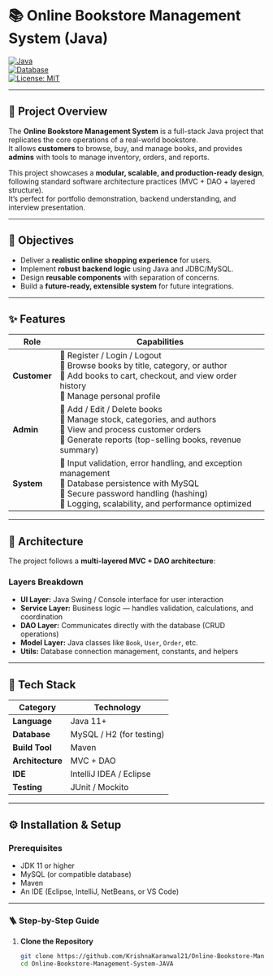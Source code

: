 # 📚 Online Bookstore Management System (Java)

[![Java](https://img.shields.io/badge/Language-Java-blue)](https://www.java.com)  
[![Database](https://img.shields.io/badge/Database-MySQL-lightgrey)](https://www.mysql.com/)  
[![License: MIT](https://img.shields.io/badge/License-MIT-yellow.svg)](LICENSE)

---

## 🚀 Project Overview

The **Online Bookstore Management System** is a full-stack Java project that replicates the core operations of a real-world bookstore.  
It allows **customers** to browse, buy, and manage books, and provides **admins** with tools to manage inventory, orders, and reports.

This project showcases a **modular, scalable, and production-ready design**, following standard software architecture practices (MVC + DAO + layered structure).  
It’s perfect for portfolio demonstration, backend understanding, and interview presentation.

---

## 🎯 Objectives

- Deliver a **realistic online shopping experience** for users.  
- Implement **robust backend logic** using Java and JDBC/MySQL.  
- Design **reusable components** with separation of concerns.  
- Build a **future-ready, extensible system** for future integrations.

---

## ✨ Features

| Role | Capabilities |
|------|---------------|
| **Customer** | 🔹 Register / Login / Logout <br> 🔹 Browse books by title, category, or author <br> 🔹 Add books to cart, checkout, and view order history <br> 🔹 Manage personal profile |
| **Admin** | 🔹 Add / Edit / Delete books <br> 🔹 Manage stock, categories, and authors <br> 🔹 View and process customer orders <br> 🔹 Generate reports (top-selling books, revenue summary) |
| **System** | 🔹 Input validation, error handling, and exception management <br> 🔹 Database persistence with MySQL <br> 🔹 Secure password handling (hashing) <br> 🔹 Logging, scalability, and performance optimized |

---

## 🧠 Architecture

The project follows a **multi-layered MVC + DAO architecture**:



### Layers Breakdown

- **UI Layer:** Java Swing / Console interface for user interaction  
- **Service Layer:** Business logic — handles validation, calculations, and coordination  
- **DAO Layer:** Communicates directly with the database (CRUD operations)  
- **Model Layer:** Java classes like `Book`, `User`, `Order`, etc.  
- **Utils:** Database connection management, constants, and helpers  

---

## 🧱 Tech Stack

| Category | Technology |
|-----------|-------------|
| **Language** | Java 11+ |
| **Database** | MySQL / H2 (for testing) |
| **Build Tool** | Maven |
| **Architecture** | MVC + DAO |
| **IDE** | IntelliJ IDEA / Eclipse |
| **Testing** | JUnit / Mockito |

---

## ⚙️ Installation & Setup

### Prerequisites
- JDK 11 or higher  
- MySQL (or compatible database)  
- Maven  
- An IDE (Eclipse, IntelliJ, NetBeans, or VS Code)

---

### 🪜 Step-by-Step Guide

1. **Clone the Repository**
   ```bash
   git clone https://github.com/KrishnaKaranwal21/Online-Bookstore-Management-System-JAVA.git
   cd Online-Bookstore-Management-System-JAVA
